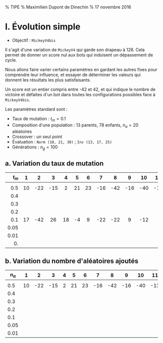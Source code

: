 % TIPE
% Maximilien Dupont de Dinechin
% 17 novembre 2016

I. Évolution simple
===================

- Objectif : `MickeyV4bis`

Il s'agit d'une variation de `MickeyV4` qui garde son drapeau à 128. Cela permet
de donner un score nul aux bots qui induisent un dépassement de cycle.

Nous allons faire varier certains paramètres en gardant les autres fixes pour
comprendre leur influence, et essayer de déterminer les valeurs qui donnent les
résultats les plus satisfaisants.

Un score est un entier compris entre -42 et 42, et qui indique le nombre de
victoire et défaites d'un bot dans toutes les configurations possibles face à
`MickeyV4bis`.

Les paramètres standard sont :

- Taux de mutation : $t_m = 0.1$
- Composition d'une population : $13$ parents, $78$ enfants, $n_a = 20$ aléatoires
- Crossover : un seul point
- Évaluation : `Norm (10, 21, 30)` ; `Inv (13, 17, 25)`
- Générations : $n_g = 100$


a. Variation du taux de mutation
--------------------------------

|$t_m$| 1 | 2 | 3 | 4 | 5 | 6 | 7 | 8 | 9 | 10| 11| 12| 13| 14| 15| 16| 17| 18| 19| 20|moy|  
|----:|:-:|:-:|:-:|:-:|:-:|:-:|:-:|:-:|:-:|:-:|:-:|:-:|:-:|:-:|:-:|:-:|:-:|:-:|:-:|:-:|:-:|  
|     |   |   |   |   |   |   |   |   |   |   |   |   |   |   |   |   |   |   |   |   |   |  
| 0.5 | 10|-22|-15| 2 | 21| 23|-16|-42|-16|-40|-13|-22| 7 |-26| 0 |-42| 18|-42| 17| 18| -9|  
| 0.4 |   |   |   |   |   |   |   |   |   |   |   |   |   |   |   |   |   |   |   |   |   |  
| 0.3 |   |   |   |   |   |   |   |   |   |   |   |   |   |   |   |   |   |   |   |   |   |  
| 0.2 |   |   |   |   |   |   |   |   |   |   |   |   |   |   |   |   |   |   |   |   |   |  
| 0.1 | 17|-42| 26| 18| -4| 9 |-22|-22| 9 |-12|   |   |   |   |   |   |   |   |   |   |   |  
| 0.05|   |   |   |   |   |   |   |   |   |   |   |   |   |   |   |   |   |   |   |   |   |  
| 0.01|   |   |   |   |   |   |   |   |   |   |   |   |   |   |   |   |   |   |   |   |   |  
| 0.  |   |   |   |   |   |   |   |   |   |   |   |   |   |   |   |   |   |   |   |   |   |  

<!-- 
| 0.25  | -18 |  4  |  3  |  0  |  1  | 18  |     |  
| 0.01  | -15 | -16 | 22  | -22 | -24 | -42 |     |  
 -->

b. Variation du nombre d'aléatoires ajoutés
-------------------------------------------

| $n_a$ | 1 | 2 | 3 | 4 | 5 | 6 | 7 | 8 | 9 | 10| 11| 12| 13| 14| 15| 16| 17| 18| 19| 20|moy|  
| ----- |:-:|:-:|:-:|:-:|:-:|:-:|:-:|:-:|:-:|:-:|:-:|:-:|:-:|:-:|:-:|:-:|:-:|:-:|:-:|:-:|:-:|  
|       |   |   |   |   |   |   |   |   |   |   |   |   |   |   |   |   |   |   |   |   |   |  
|  0.5  |10 |-22|-15| 2 | 21| 23|-16|-42|-16|-40|-13|-22| 7 |-26| 0 |-42| 18|-42| 17| 18|   |  
|  0.4  |   |   |   |   |   |   |   |   |   |   |   |   |   |   |   |   |   |   |   |   |   |  
|  0.3  |   |   |   |   |   |   |   |   |   |   |   |   |   |   |   |   |   |   |   |   |   |  
|  0.2  |   |   |   |   |   |   |   |   |   |   |   |   |   |   |   |   |   |   |   |   |   |  
|  0.1  |   |   |   |   |   |   |   |   |   |   |   |   |   |   |   |   |   |   |   |   |   |  
|  0.05 |   |   |   |   |   |   |   |   |   |   |   |   |   |   |   |   |   |   |   |   |   |  
|  0.01 |   |   |   |   |   |   |   |   |   |   |   |   |   |   |   |   |   |   |   |   |   |  